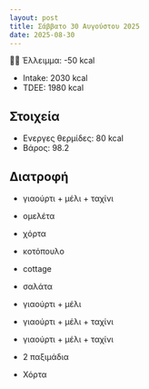 ```yaml
---
layout: post
title: Σάββατο 30 Αυγούστου 2025
date: 2025-08-30
---
```


👎🏻 Έλλειμμα: <span class="red">-50 kcal</span>

- Intake: 2030 kcal
- TDEE: 1980 kcal

## Στοιχεία

- Ενεργες θερμίδες: 80 kcal
- Βάρος: 98.2

## Διατροφή

- γιαούρτι + μέλι + ταχίνι
- ομελέτα

- χόρτα

- κοτόπουλο
- cottage
- σαλάτα
- γιαούρτι + μέλι

- γιαούρτι + μέλι + ταχίνι
- γιαούρτι + μέλι + ταχίνι
- 2 παξιμάδια
- Χόρτα


